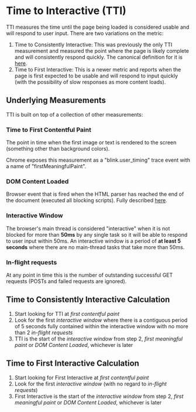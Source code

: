 # Time to Interactive (TTI)
TTI measures the time until the page being loaded is considered usable and will respond to user input.  There are two variations on the metric:

1. Time to Consistently Interactive: This was previously the only TTI measurement and measured the point where the page is likely complete and will consistently respond quickly. The canonical definition for it is [here](https://github.com/WICG/time-to-interactive).
1. Time to First Interactive: This is a newer metric and reports when the page is first expected to be usable and will respond to input quickly (with the possibility of slow responses as more content loads).

## Underlying Measurements
TTI is built on top of a collection of other measurements:

### Time to First Contentful Paint
The point in time when the first image or text is rendered to the screen (something other than background colors).

Chrome exposes this measurement as a "blink.user_timing" trace event with a name of "firstMeaningfulPaint".  

### DOM Content Loaded
Browser event that is fired when the HTML parser has reached the end of the document (executed all blocking scripts).  Fully described [here](https://developer.mozilla.org/en-US/docs/Web/Events/DOMContentLoaded).

### Interactive Window
The browser's main thread is considered "interactive" when it is not blocked for more than **50ms** by any single task so it will be able to respond to user input within 50ms.  An interactive window is a period of **at least 5 seconds** where there are no main-thread tasks that take more than 50ms.

### In-flight requests
At any point in time this is the number of outstanding successful GET requests (POSTs and failed requests are ignored).

## Time to Consistently Interactive Calculation
1. Start looking for TTI at *first contentful paint*
2. Look for the first *interactive window* where there is a contiguous period of 5 seconds fully contained within the interactive window with no more than 2 *in-flight requests*
3. TTI is the start of the *interactive window* from step 2, *first meaningful paint* or *DOM Content Loaded*, whichever is later

## Time to First Interactive Calculation
1. Start looking for First Interactive at *first contentful paint*
2. Look for the first *interactive window* (with no regard to *in-flight requests*)
3. First Interactive is the start of the *interactive window* from step 2, *first meaningful paint* or *DOM Content Loaded*, whichever is later
